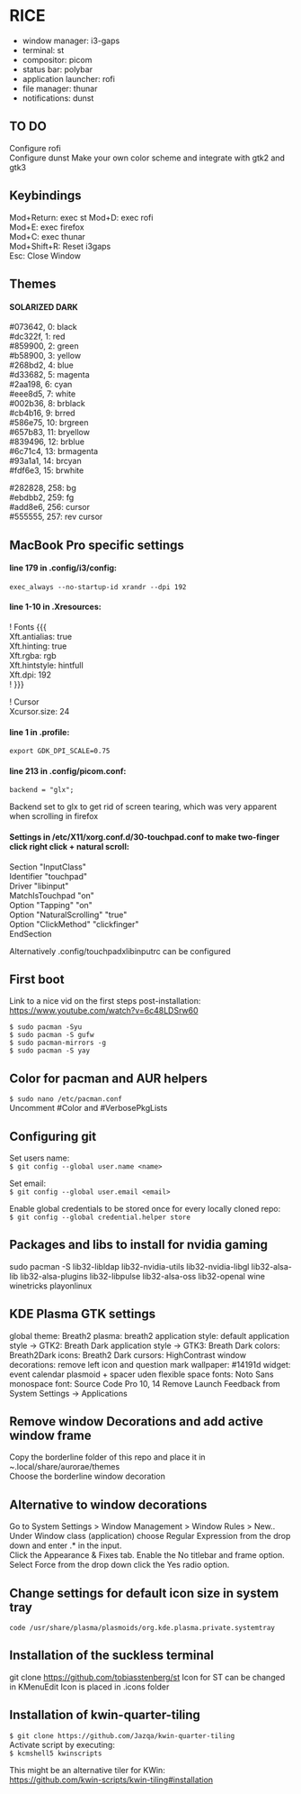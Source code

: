 # RICE

* window manager: i3-gaps
* terminal: st
* compositor: picom
* status bar: polybar
* application launcher: rofi
* file manager: thunar
* notifications: dunst

## TO DO
Configure rofi    
Configure dunst
Make your own color scheme and integrate with gtk2 and gtk3

## Keybindings
Mod+Return: exec st
Mod+D: exec rofi  
Mod+E: exec firefox  
Mod+C: exec thunar  
Mod+Shift+R: Reset i3gaps    
Esc: Close Window  

## Themes

#### SOLARIZED DARK  
#073642,  0: black  
#dc322f,  1: red  
#859900,  2: green  
#b58900,  3: yellow  
#268bd2,  4: blue  
#d33682,  5: magenta  
#2aa198,  6: cyan  
#eee8d5,  7: white  
#002b36,  8: brblack  
#cb4b16,  9: brred  
#586e75,  10: brgreen  
#657b83,  11: bryellow  
#839496,  12: brblue  
#6c71c4,  13: brmagenta  
#93a1a1,  14: brcyan  
#fdf6e3,  15: brwhite  

#282828,  258: bg  
#ebdbb2,  259: fg  
#add8e6,  256: cursor  
#555555,  257: rev cursor  

## MacBook Pro specific settings

#### line 179 in .config/i3/config:  

`exec_always --no-startup-id xrandr --dpi 192`  

#### line 1-10 in .Xresources:  

! Fonts {{{  
Xft.antialias: true  
Xft.hinting:   true  
Xft.rgba:      rgb  
Xft.hintstyle: hintfull  
Xft.dpi:       192  
! }}}  
  
! Cursor  
Xcursor.size: 24  

#### line 1 in .profile:  
`export GDK_DPI_SCALE=0.75`  

#### line 213 in .config/picom.conf:  

`backend = "glx";`  

Backend set to glx to get rid of screen tearing, which was very apparent when scrolling in firefox  

#### Settings in /etc/X11/xorg.conf.d/30-touchpad.conf to make two-finger click right click + natural scroll:  

Section "InputClass"  
    Identifier "touchpad"  
    Driver "libinput"  
    MatchIsTouchpad "on"  
    Option "Tapping" "on"  
    Option "NaturalScrolling" "true"  
    Option "ClickMethod" "clickfinger"  
EndSection  

Alternatively .config/touchpadxlibinputrc can be configured

## First boot
Link to a nice vid on the first steps post-installation: https://www.youtube.com/watch?v=6c48LDSrw60

`$ sudo pacman -Syu`  
`$ sudo pacman -S gufw`  
`$ sudo pacman-mirrors -g`    
`$ sudo pacman -S yay`  

## Color for pacman and AUR helpers
`$ sudo nano /etc/pacman.conf`    
Uncomment #Color and #VerbosePkgLists

## Configuring git
Set users name:  
`$ git config --global user.name <name>`  

Set email:  
`$ git config --global user.email <email>`  

Enable global credentials to be stored once for every locally cloned repo:  
`$ git config --global credential.helper store`  

## Packages and libs to install for nvidia gaming
sudo pacman -S lib32-libldap lib32-nvidia-utils lib32-nvidia-libgl lib32-alsa-lib 
lib32-alsa-plugins lib32-libpulse lib32-alsa-oss lib32-openal wine winetricks playonlinux

## KDE Plasma GTK settings
global theme: Breath2
plasma: breath2
application style: default
application style -> GTK2: Breath Dark
application style -> GTK3: Breath Dark
colors: Breath2Dark
icons: Breath2 Dark
cursors: HighContrast
window decorations: remove left icon and question mark
wallpaper: #14191d
widget: event calendar plasmoid + spacer uden flexible space
fonts: Noto Sans
monospace font: Source Code Pro 10, 14
Remove Launch Feedback from System Settings -> Applications

## Remove window Decorations and add active window frame
Copy the borderline folder of this repo and place it in ~.local/share/aurorae/themes  
Choose the borderline window decoration

## Alternative to window decorations
Go to System Settings > Window Management > Window Rules > New..  
Under Window class (application) choose Regular Expression from the drop down and enter .* in the input.  
Click the Appearance & Fixes tab. Enable the No titlebar and frame option. Select Force from the drop down click the Yes radio option.

## Change settings for default icon size in system tray
`code /usr/share/plasma/plasmoids/org.kde.plasma.private.systemtray`

## Installation of the suckless terminal
git clone https://github.com/tobiasstenberg/st
Icon for ST can be changed in KMenuEdit
Icon is placed in .icons folder

## Installation of kwin-quarter-tiling

`$ git clone https://github.com/Jazqa/kwin-quarter-tiling`  
Activate script by executing:  
`$ kcmshell5 kwinscripts`  

This might be an alternative tiler for KWin:   
https://github.com/kwin-scripts/kwin-tiling#installation  

